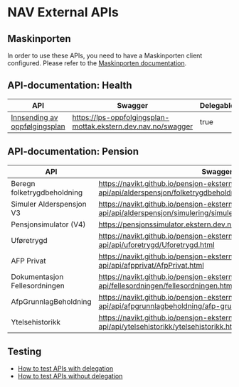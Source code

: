 # NAV External APIs

## Maskinporten

In order to use these APIs, you need to have a Maskinporten client configured. Please refer to the [Maskinporten documentation](https://docs.digdir.no/docs/Maskinporten/maskinporten_guide_apikonsument).

## API-documentation: Health
| API                               | Swagger                                                       | Delegable |
|-----------------------------------|---------------------------------------------------------------|-----------|
| [Innsending av oppfølgingsplan](https://github.com/navikt/lps-oppfolgingsplan-mottak) | https://lps-oppfolgingsplan-mottak.ekstern.dev.nav.no/swagger | true      |


## API-documentation: Pension

| API                           | Swagger                                                                                                       | Delegable |
|-------------------------------|---------------------------------------------------------------------------------------------------------------|-----------|
| Beregn folketrygdbeholdning   | https://navikt.github.io/pensjon-ekstern-api/api/alderspensjon/folketrygdbeholdning/folketrygdbeholdning.html | false     |
| Simuler Alderspensjon V3      | https://navikt.github.io/pensjon-ekstern-api/api/alderspensjon/simulering/simulerAlderspensjonV3.html         | false     |
| Pensjonsimulator (V4)         | https://pensjonssimulator.ekstern.dev.nav.no/swagger-ui/index.html                                            | false     |
| Uføretrygd                    | https://navikt.github.io/pensjon-ekstern-api/api/uforetrygd/Uforetrygd.html                                   | false     |
| AFP Privat                    | https://navikt.github.io/pensjon-ekstern-api/api/afpprivat/AfpPrivat.html                                     | false     |
| Dokumentasjon Fellesordningen | https://navikt.github.io/pensjon-ekstern-api/fellesordningen/fellesordningen.html                             | false     |
| AfpGrunnlagBeholdning         | https://navikt.github.io/pensjon-ekstern-api/api/afpgrunnlagbeholdning/afp-grunnlag-beholdning.html           | false     |
| Ytelsehistorikk               | https://navikt.github.io/pensjon-ekstern-api/api/ytelsehistorikk/ytelsehistorikk.html                         | false 
## Testing

* [How to test APIs with delegation](api-dok/teste-delegerbart-api/teste-delegerbart-api.md)
* [How to test APIs without delegation](api-dok/teste-api/teste-api.md)